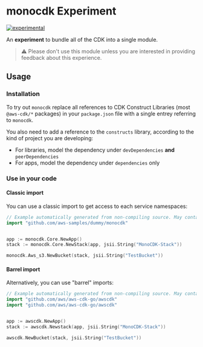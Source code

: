 # monocdk Experiment

[![experimental](http://badges.github.io/stability-badges/dist/experimental.svg)](http://github.com/badges/stability-badges)

An **experiment** to bundle all of the CDK into a single module.

> :warning: Please don't use this module unless you are interested in providing
> feedback about this experience.

## Usage

### Installation

To try out `monocdk` replace all references to CDK Construct
Libraries (most `@aws-cdk/*` packages) in your `package.json` file with a single
entrey referring to `monocdk`.

You also need to add a reference to the `constructs` library, according to the
kind of project you are developing:

* For libraries, model the dependency under `devDependencies` **and** `peerDependencies`
* For apps, model the dependency under `dependencies` only

### Use in your code

#### Classic import

You can use a classic import to get access to each service namespaces:

```go
// Example automatically generated from non-compiling source. May contain errors.
import "github.com/aws-samples/dummy/monocdk"


app := monocdk.Core.NewApp()
stack := monocdk.Core.NewStack(app, jsii.String("MonoCDK-Stack"))

monocdk.Aws_s3.NewBucket(stack, jsii.String("TestBucket"))
```

#### Barrel import

Alternatively, you can use "barrel" imports:

```go
// Example automatically generated from non-compiling source. May contain errors.
import "github.com/aws/aws-cdk-go/awscdk"
import "github.com/aws/aws-cdk-go/awscdk"


app := awscdk.NewApp()
stack := awscdk.Newstack(app, jsii.String("MonoCDK-Stack"))

awscdk.NewBucket(stack, jsii.String("TestBucket"))
```
